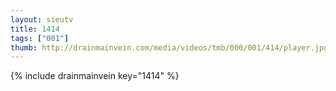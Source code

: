 ```yaml
--- 
layout: sieutv
title: 1414
tags: ["001"]
thumb: http://drainmainvein.com/media/videos/tmb/000/001/414/player.jpg
---
```

{% include drainmainvein key="1414" %} 
